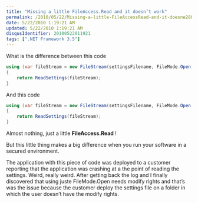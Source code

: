 ```yaml
---
title: "Missing a little FileAccess.Read and it doesn’t work"
permalink: /2010/05/22/Missing-a-little-FileAccessRead-and-it-doesne28099t-work/
date: 5/22/2010 1:19:21 AM
updated: 5/22/2010 1:19:21 AM
disqusIdentifier: 20100522011921
tags: [".NET Framework 3.5"]
---
```

What is the difference between this code

```csharp
using (var fileStream = new FileStream(settingsFilename, FileMode.Open))
{
    return ReadSettings(fileStream);
}
```

And this code

```csharp
using (var fileStream = new FileStream(settingsFilename, FileMode.Open, FileAccess.Read))
{
    return ReadSettings(fileStream);
}
```

Almost nothing, just a little **FileAccess.Read** !

But this little thing makes a big difference when you run your software in a secured environment.

The application with this piece of code was deployed to a customer reporting that the application was crashing at a the point of reading the settings. Weird, really weird. After getting back the log and I finally discovered that using juste FileMode.Open needs modify rights and that’s was the issue because the customer deploy the settings file on a folder in which the user doesn’t have the modify rights.
